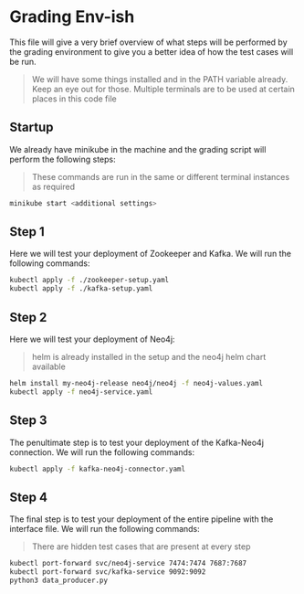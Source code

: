 # Grading Env-ish

This file will give a very brief overview of what steps will be performed by the grading environment to give you a better idea of how the test cases will be run.

> We will have some things installed and in the PATH variable already. Keep an eye out for those.
> Multiple terminals are to be used at certain places in this code file

## Startup

We already have minikube in the machine and the grading script will perform the following steps:

> These commands are run in the same or different terminal instances as required

```bash
minikube start <additional settings>
```

## Step 1

Here we will test your deployment of Zookeeper and Kafka. We will run the following commands:

```bash
kubectl apply -f ./zookeeper-setup.yaml
kubectl apply -f ./kafka-setup.yaml
```

## Step 2

Here we will test your deployment of Neo4j:

> helm is already installed in the setup and the neo4j helm chart available

```bash
helm install my-neo4j-release neo4j/neo4j -f neo4j-values.yaml
kubectl apply -f neo4j-service.yaml
```

## Step 3

The penultimate step is to test your deployment of the Kafka-Neo4j connection. We will run the following commands:

```bash
kubectl apply -f kafka-neo4j-connector.yaml
```

## Step 4

The final step is to test your deployment of the entire pipeline with the interface file. We will run the following commands:

> There are hidden test cases that are present at every step

```bash
kubectl port-forward svc/neo4j-service 7474:7474 7687:7687
kubectl port-forward svc/kafka-service 9092:9092
python3 data_producer.py
```
